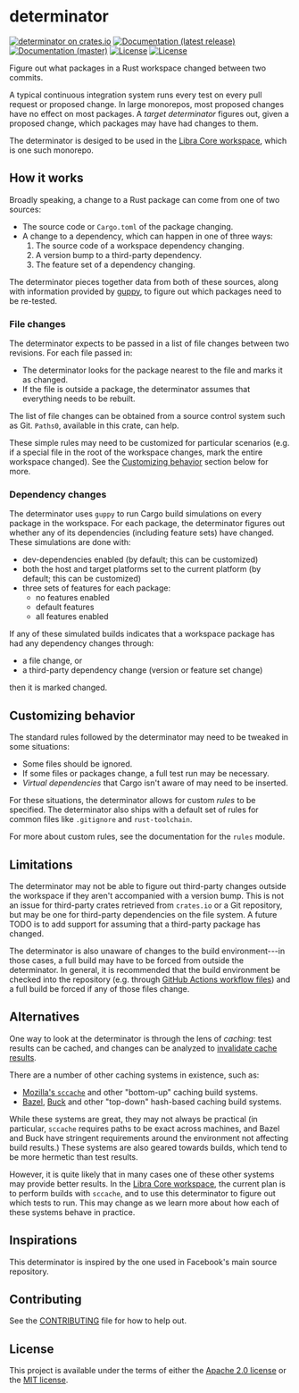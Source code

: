 # determinator

[![determinator on crates.io](https://img.shields.io/crates/v/determinator)](https://crates.io/crates/determinator) [![Documentation (latest release)](https://docs.rs/determinator/badge.svg)](https://docs.rs/determinator/) [![Documentation (master)](https://img.shields.io/badge/docs-master-brightgreen)](https://facebookincubator.github.io/cargo-guppy/rustdoc/determinator/) [![License](https://img.shields.io/badge/license-Apache-green.svg)](../../LICENSE-APACHE) [![License](https://img.shields.io/badge/license-MIT-green.svg)](../../LICENSE-MIT)

Figure out what packages in a Rust workspace changed between two commits.

A typical continuous integration system runs every test on every pull request or proposed
change. In large monorepos, most proposed changes have no effect on most packages. A
*target determinator* figures out, given a proposed change, which packages may have had changes
to them.

The determinator is desiged to be used in the
[Libra Core workspace](https://github.com/libra/libra), which is one such monorepo.

## How it works

Broadly speaking, a change to a Rust package can come from one of two sources:
* The source code or `Cargo.toml` of the package changing.
* A change to a dependency, which can happen in one of three ways:
  1. The source code of a workspace dependency changing.
  2. A version bump to a third-party dependency.
  3. The feature set of a dependency changing.

The determinator pieces together data from both of these sources, along with information
provided by [guppy](https://docs.rs/guppy), to figure out which packages need to be re-tested.

### File changes

The determinator expects to be passed in a list of file changes between two revisions. For each
file passed in:
* The determinator looks for the package nearest to the file and marks it as changed.
* If the file is outside a package, the determinator assumes that everything needs to be
  rebuilt.

The list of file changes can be obtained from a source control system such as Git. `Paths0`,
available in this crate, can help.

These simple rules may need to be customized for particular scenarios (e.g. if a special file in
the root of the workspace changes, mark the entire workspace changed). See the
[Customizing behavior](#customizing-behavior) section below for more.

### Dependency changes

The determinator uses `guppy` to run Cargo build simulations on every package in the workspace.
For each package, the determinator figures out whether any of its dependencies (including
feature sets) have changed. These simulations are done with:
* dev-dependencies enabled (by default; this can be customized)
* both the host and target platforms set to the current platform (by default; this can be
  customized)
* three sets of features for each package:
  * no features enabled
  * default features
  * all features enabled

If any of these simulated builds indicates that a workspace package has had any dependency
changes through:
* a file change, or
* a third-party dependency change (version or feature set change)

then it is marked changed.

## Customizing behavior

The standard rules followed by the determinator may need to be tweaked in some situations:
* Some files should be ignored.
* If some files or packages change, a full test run may be necessary.
* *Virtual dependencies* that Cargo isn't aware of may need to be inserted.

For these situations, the determinator allows for custom *rules* to be specified. The
determinator also ships with a default set of rules for common files like `.gitignore` and
`rust-toolchain`.

For more about custom rules, see the documentation for the `rules` module.

## Limitations

The determinator may not be able to figure out third-party changes outside the workspace if they
aren't accompanied with a version bump. This is not an issue for third-party crates retrieved
from `crates.io` or a Git repository, but may be one for third-party dependencies on
the file system. A future TODO is to add support for assuming that a third-party package has
changed.

The determinator is also unaware of changes to the build environment---in those cases, a full
build may have to be forced from outside the determinator. In general, it is recommended that
the build environment be checked into the repository (e.g. through [GitHub Actions workflow
files](https://docs.github.com/en/free-pro-team@latest/actions/reference/workflow-syntax-for-github-actions))
and a full build be forced if any of those files change.

## Alternatives

One way to look at the determinator is through the lens of *caching*: test results can be
cached, and changes can be analyzed to
[invalidate cache results](https://martinfowler.com/bliki/TwoHardThings.html).

There are a number of other caching systems in existence, such as:
* [Mozilla's `sccache`](https://github.com/mozilla/sccache) and other "bottom-up" caching build
  systems.
* [Bazel](https://bazel.build/), [Buck](https://buck.build/) and other "top-down" hash-based
  caching build systems.

While these systems are great, they may not always be practical (in particular, `sccache`
requires paths to be exact across machines, and Bazel and Buck have stringent requirements
around the environment not affecting build results.) These systems are also geared towards
builds, which tend to be more hermetic than test results.

However, it is quite likely that in many cases one of these other systems may provide better
results. In the [Libra Core workspace](https://github.com/libra/libra), the current plan is to
perform builds with `sccache`, and to use this determinator to figure out which tests to run.
This may change as we learn more about how each of these systems behave in practice.

## Inspirations

This determinator is inspired by the one used in Facebook's main source repository.

## Contributing

See the [CONTRIBUTING](../CONTRIBUTING.md) file for how to help out.

## License

This project is available under the terms of either the [Apache 2.0 license](../../LICENSE-APACHE) or the [MIT
license](../../LICENSE-MIT).

<!--
README.md is generated from README.tpl by cargo readme. To regenerate:

cargo install cargo-readme
cargo readme > README.md
-->
